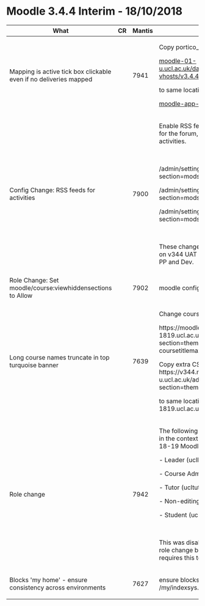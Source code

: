 # Moodle 3.4.4 Interim - 18/10/2018

<table>
<thead>
<tr class="header">
<th>What</th>
<th>CR</th>
<th>Mantis</th>
<th>Steps</th>
<th>Who</th>
<th>Confirmed</th>
<th>Comment</th>
</tr>
</thead>
<tbody>
<tr class="odd">
<td><p>Mapping is active tick box clickable even if no deliveries mapped</p></td>
<td><br />
</td>
<td>7941</td>
<td><p>Copy portico_enrolments directory from</p>
<p><a href="http://moodle-01-u.ucl.ac.uk">moodle-01-u.ucl.ac.uk/data/apache/moodle-vhosts/v3.4.4+_build-20180709/blocks</a></p>
<p>to same location on</p>
<p><a href="http://moodle-app-01.ucl.ac.uk">moodle-app-(01,2,3,4 admin).ucl.ac.uk</a></p></td>
<td>AS</td>
<td>yes</td>
<td><div class="content-wrapper">
<p>18 Oct 2018 </p>
</div></td>
</tr>
<tr class="even">
<td>Config Change: RSS feeds for activities</td>
<td><br />
</td>
<td>7900</td>
<td><p>Enable RSS feeds should be set to &quot;Yes&quot; for the forum, database and glossary activities.</p>
<p><br />
</p>
<p>/admin/settings.php?section=modsettingforum</p>
<p>/admin/settings.php?section=modsettingdata</p>
<p>/admin/settings.php?section=modsettingglossary</p>
<p><br />
</p>
<p>These changes have already been made on v344 UAT but should be made on Prod, PP and Dev.</p></td>
<td>AS</td>
<td>Done</td>
<td><div class="content-wrapper">
<p>18 Oct 2018 </p>
</div></td>
</tr>
<tr class="odd">
<td>Role Change: Set moodle/course:viewhiddensections to Allow</td>
<td><br />
</td>
<td>7902</td>
<td>moodle config change</td>
<td>AS</td>
<td>Done</td>
<td><div class="content-wrapper">
<p>18 Oct 2018 </p>
</div></td>
</tr>
<tr class="even">
<td>Long course names truncate in top turquoise banner</td>
<td><br />
</td>
<td>7639</td>
<td><p>Change course title max length to 100 at</p>
<p>https://moodle-1819.ucl.ac.uk/admin/settings.php?section=theme_adaptable_header#admin-coursetitlemaxwidth</p>
<p></p>
<p>Copy extra CSS from https://v344.moodle-01-u.ucl.ac.uk/admin/settings.php?section=theme_adaptable_generic</p>
<p>to same location on moodle-1819.ucl.ac.uk</p></td>
<td>AS</td>
<td>Done</td>
<td><div class="content-wrapper">
<p>18 Oct 2018 </p>
</div></td>
</tr>
<tr class="odd">
<td>Role change</td>
<td><br />
</td>
<td>7942</td>
<td><p>The following roles need to be assignable in the context of an activity module on 18-19 Moodle:</p>
<p>- Leader (uclleader)</p>
<p>- Course Administrator (uclcourseadmin)</p>
<p>- Tutor (ucltutor)</p>
<p>- Non-editing Tutor (uclnoneditingtutor)</p>
<p>- Student (uclstudent)</p>
<p><br />
</p>
<p>This was disabled as a result of a previous role change but a use case for this requires this to be enabled.</p></td>
<td>AS</td>
<td>Done</td>
<td><div class="content-wrapper">
<p>18 Oct 2018 </p>
</div></td>
</tr>
<tr class="even">
<td>Blocks 'my home' - ensure consistency across environments</td>
<td><br />
</td>
<td>7627</td>
<td>ensure blocks are consistent at /my/indexsys.php</td>
<td>MB</td>
<td>Done</td>
<td><div class="content-wrapper">
<p>18 Oct 2018 </p>
</div></td>
</tr>
</tbody>
</table>


